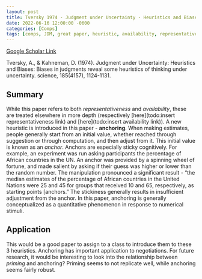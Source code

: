 ```yaml
---
layout: post
title: Tversky 1974 - Judgment under Uncertainty - Heuristics and Biases
date: 2022-06-16 12:00:00 -0600
categories: [Comps]
tags: [comps, JDM, great paper, heuristic, availability, representativeness, anchoring, bias]
---
```


[Google Scholar Link](https://scholar.google.com/scholar?hl=en&as_sdt=0%2C45&q=judgement+under+uncertainty+heuristics+and+biases&btnG=)

Tversky, A., & Kahneman, D. (1974). Judgment under Uncertainty: Heuristics and Biases: Biases in judgments reveal some heuristics of thinking under uncertainty. science, 185(4157), 1124-1131.

## Summary
While this paper refers to both _representativeness_ and _availability_, these are treated elsewhere in more depth (respectively [here](todo:insert representativeness link) and [here](todo:insert availability link)).  A new heuristic is introduced in this paper - **anchoring**.  When making estimates, people generally start from an initial value, whether reached through suggestion or through computation, and then adjust from it.  This initial value is known as an _anchor_.  Anchors are especially sticky cognitively.  For example, an experiment was run asking participants the percentage of African countries in the UN.  An anchor was provided by a spinning wheel of fortune, and made salient by asking if their guess was higher or lower than the random number.  The manipulation pronounced a significant result - “the median estimates of the percentage of African countries in the United Nations were 25 and 45 for groups that received 10 and 65, respectively, as starting points [anchors.”  The stickiness generally results in insufficient adjustment from the anchor.  In this paper, anchoring is generally conceptualized as a quantitative phenomenon in response to numerical stimuli.

## Application
This would be a good paper to assign to a class to introduce them to these 3 heuristics.  Anchoring has important application to negotiations.  For future research, it would be interesting to look into the relationship between _priming_ and anchoring?  Priming seems to not replicate well, while anchoring seems fairly robust.
